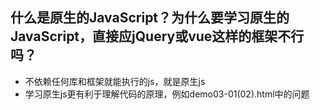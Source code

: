 ## 什么是原生的JavaScript？为什么要学习原生的JavaScript，直接应jQuery或vue这样的框架不行吗？

* 不依赖任何库和框架就能执行的js，就是原生js
* 学习原生js更有利于理解代码的原理，例如demo03-01(02).html中的问题